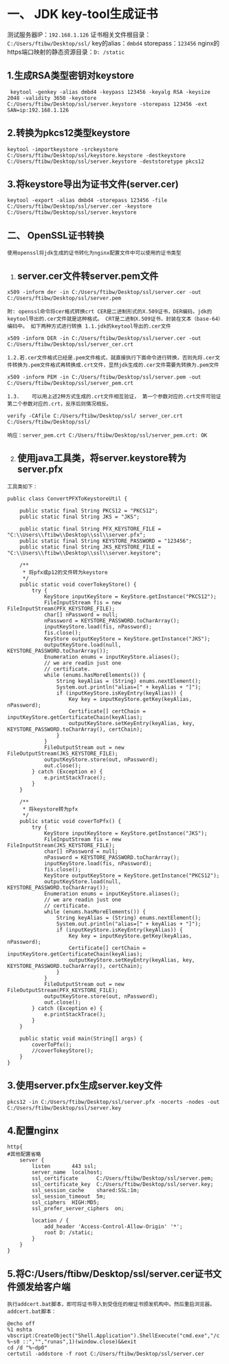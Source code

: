 # 一、 JDK key-tool生成证书

测试服务器IP：`192.168.1.126`
证书相关文件根目录：`C:/Users/ftibw/Desktop/ssl/`
key的alias：`dmbd4`
storepass：`123456`
nginx的https端口映射的静态资源目录：`D: /static`

##  1.生成RSA类型密钥对keystore

```
 keytool -genkey -alias dmbd4 -keypass 123456 -keyalg RSA -keysize 2048 -validity 3650 -keystore C:/Users/ftibw/Desktop/ssl/server.keystore -storepass 123456 -ext SAN=ip:192.168.1.126
```



## 2.转换为pkcs12类型keystore

```
keytool -importkeystore -srckeystore C:/Users/ftibw/Desktop/ssl/keystore.keystore -destkeystore C:/Users/ftibw/Desktop/ssl/server.keystore -deststoretype pkcs12 
```



## 3.将keystore导出为证书文件(server.cer)

```
keytool -export -alias dmbd4 -storepass 123456 -file C:/Users/ftibw/Desktop/ssl/server.cer -keystore C:/Users/ftibw/Desktop/ssl/server.keystore
```

 

## 二、 OpenSSL证书转换

`使用openssl将jdk生成的证书转化为nginx配置文件中可以使用的证书类型`

1. ## server.cer文件转server.pem文件


```
x509 -inform der -in C:/Users/ftibw/Desktop/ssl/server.cer -out C:/Users/ftibw/Desktop/ssl/server.pem 
```

`附:
openssl命令将cer格式转换crt
CER是二进制形式的X.509证书，DER编码，jdk的keytool导出的.cer文件就是这种格式。
CRT是二进制X.509证书，封装在文本（base-64）编码中。
如下两种方式进行转换
1.1.jdk的keytool导出的.cer文件`

```
x509 -inform DER -in C:/Users/ftibw/Desktop/ssl/server.cer -out C:/Users/ftibw/Desktop/ssl/server_cer.crt
```

`1.2.若.cer文件格式已经是.pem文件格式，就直接执行下面命令进行转换，否则先将.cer文件转换为.pem文件格式再转换成.crt文件，显然jdk生成的.cer文件需要先转换为.pem文件`

```
x509 -inform PEM -in C:/Users/ftibw/Desktop/ssl/server.pem -out C:/Users/ftibw/Desktop/ssl/server_pem.crt 
```

`1.3.   
可以用上述2种方式生成的.crt文件相互验证，
第一个参数对应的.crt文件可验证第二个参数对应的.crt，反序后则情况相反。`

```
verify -CAfile C:/Users/ftibw/Desktop/ssl/ server_cer.crt C:/Users/ftibw/Desktop/ssl/ 
```

 `响应：server_pem.crt C:/Users/ftibw/Desktop/ssl/server_pem.crt: OK`



2. ## 使用java工具类，将server.keystore转为server.pfx

`工具类如下：`

```
public class ConvertPFXToKeystoreUtil {

    public static final String PKCS12 = "PKCS12";
    public static final String JKS = "JKS";

    public static final String PFX_KEYSTORE_FILE = "C:\\Users\\ftibw\\Desktop\\ssl\\server.pfx";
    public static final String KEYSTORE_PASSWORD = "123456";
    public static final String JKS_KEYSTORE_FILE = "C:\\Users\\ftibw\\Desktop\\ssl\\server.keystore";

    /**
     * 将pfx或p12的文件转为keystore
     */
    public static void coverTokeyStore() {
        try {
            KeyStore inputKeyStore = KeyStore.getInstance("PKCS12");
            FileInputStream fis = new FileInputStream(PFX_KEYSTORE_FILE);
            char[] nPassword = null;
            nPassword = KEYSTORE_PASSWORD.toCharArray();
            inputKeyStore.load(fis, nPassword);
            fis.close();
            KeyStore outputKeyStore = KeyStore.getInstance("JKS");
            outputKeyStore.load(null, KEYSTORE_PASSWORD.toCharArray());
            Enumeration enums = inputKeyStore.aliases();
            // we are readin just one
            // certificate.
            while (enums.hasMoreElements()) {
                String keyAlias = (String) enums.nextElement();
                System.out.println("alias=[" + keyAlias + "]");
                if (inputKeyStore.isKeyEntry(keyAlias)) {
                    Key key = inputKeyStore.getKey(keyAlias, nPassword);
                    Certificate[] certChain = inputKeyStore.getCertificateChain(keyAlias);
                    outputKeyStore.setKeyEntry(keyAlias, key, KEYSTORE_PASSWORD.toCharArray(), certChain);
                }
            }
            FileOutputStream out = new FileOutputStream(JKS_KEYSTORE_FILE);
            outputKeyStore.store(out, nPassword);
            out.close();
        } catch (Exception e) {
            e.printStackTrace();
        }
    }

    /**
     * 将keystore转为pfx
     */
    public static void coverToPfx() {
        try {
            KeyStore inputKeyStore = KeyStore.getInstance("JKS");
            FileInputStream fis = new FileInputStream(JKS_KEYSTORE_FILE);
            char[] nPassword = null;
            nPassword = KEYSTORE_PASSWORD.toCharArray();
            inputKeyStore.load(fis, nPassword);
            fis.close();
            KeyStore outputKeyStore = KeyStore.getInstance("PKCS12");
            outputKeyStore.load(null, KEYSTORE_PASSWORD.toCharArray());
            Enumeration enums = inputKeyStore.aliases();
            // we are readin just one
            // certificate.
            while (enums.hasMoreElements()) {
                String keyAlias = (String) enums.nextElement();
                System.out.println("alias=[" + keyAlias + "]");
                if (inputKeyStore.isKeyEntry(keyAlias)) {
                    Key key = inputKeyStore.getKey(keyAlias, nPassword);
                    Certificate[] certChain = inputKeyStore.getCertificateChain(keyAlias);
                    outputKeyStore.setKeyEntry(keyAlias, key, KEYSTORE_PASSWORD.toCharArray(), certChain);
                }
            }
            FileOutputStream out = new FileOutputStream(PFX_KEYSTORE_FILE);
            outputKeyStore.store(out, nPassword);
            out.close();
        } catch (Exception e) {
            e.printStackTrace();
        }
    }

    public static void main(String[] args) {
        coverToPfx();
        //coverTokeyStore();
    }
}
```



## 3.使用server.pfx生成server.key文件

```
pkcs12 -in C:/Users/ftibw/Desktop/ssl/server.pfx -nocerts -nodes -out C:/Users/ftibw/Desktop/ssl/server.key
```



## 4.配置nginx

```
http{
#其他配置省略
	server {
		listen       443 ssl;
		server_name  localhost;
		ssl_certificate      C:/Users/ftibw/Desktop/ssl/server.pem;
		ssl_certificate_key  C:/Users/ftibw/Desktop/ssl/server.key;
		ssl_session_cache    shared:SSL:1m;
		ssl_session_timeout  5m;
		ssl_ciphers  HIGH:MD5;
		ssl_prefer_server_ciphers  on;
	
		location / {
			add_header 'Access-Control-Allow-Origin' '*';
			root D: /static;
		}
	}
}

```

 

## 5.将C:/Users/ftibw/Desktop/ssl/server.cer证书文件颁发给客户端

`执行addcert.bat脚本，即可将证书导入到受信任的根证书颁发机构中。然后重启浏览器。
addcert.bat脚本：`

```
@echo off
%1 mshta vbscript:CreateObject("Shell.Application").ShellExecute("cmd.exe","/c %~s0 ::","","runas",1)(window.close)&&exit
cd /d "%~dp0"
certutil -addstore -f root C:/Users/ftibw/Desktop/ssl/server.cer
```

 